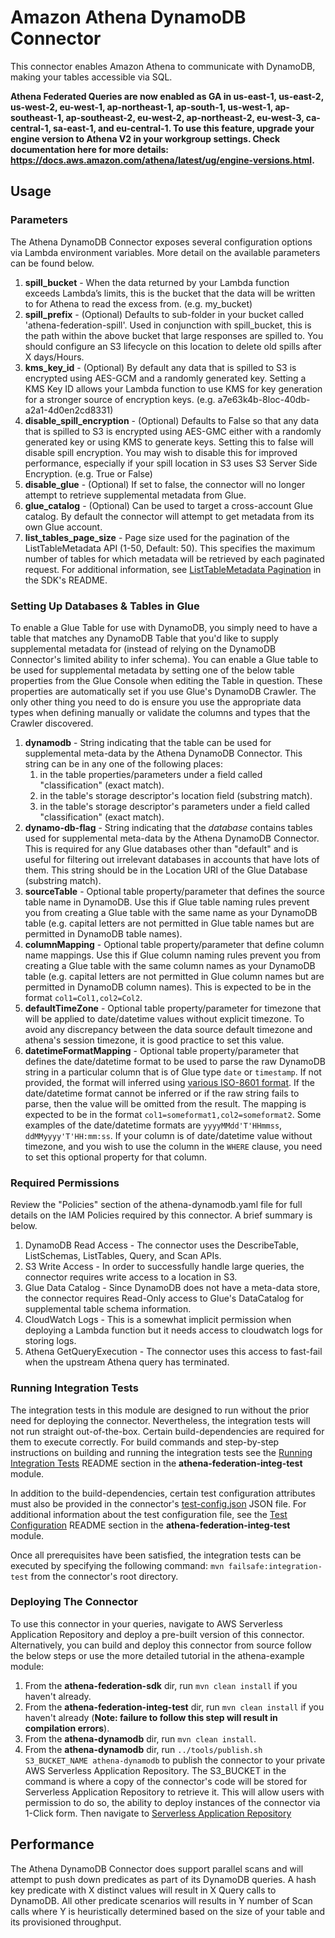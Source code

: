 # Amazon Athena DynamoDB Connector

This connector enables Amazon Athena to communicate with DynamoDB, making your tables accessible via SQL. 

**Athena Federated Queries are now enabled as GA in us-east-1, us-east-2, us-west-2, eu-west-1, ap-northeast-1, ap-south-1, us-west-1, ap-southeast-1, ap-southeast-2, eu-west-2, ap-northeast-2, eu-west-3, ca-central-1, sa-east-1, and eu-central-1. To use this feature, upgrade your engine version to Athena V2 in your workgroup settings. Check documentation here for more details: https://docs.aws.amazon.com/athena/latest/ug/engine-versions.html.**

## Usage

### Parameters

The Athena DynamoDB Connector exposes several configuration options via Lambda environment variables. More detail on the available parameters can be found below.

1. **spill_bucket** - When the data returned by your Lambda function exceeds Lambda’s limits, this is the bucket that the data will be written to for Athena to read the excess from. (e.g. my_bucket)
2. **spill_prefix** - (Optional) Defaults to sub-folder in your bucket called 'athena-federation-spill'. Used in conjunction with spill_bucket, this is the path within the above bucket that large
responses are spilled to. You should configure an S3 lifecycle on this location to delete old spills after X days/Hours.
3. **kms_key_id** - (Optional) By default any data that is spilled to S3 is encrypted using AES-GCM and a randomly generated key. Setting a KMS Key ID allows your Lambda function to use KMS for key
generation for a stronger source of encryption keys. (e.g. a7e63k4b-8loc-40db-a2a1-4d0en2cd8331)
4. **disable_spill_encryption** - (Optional) Defaults to False so that any data that is spilled to S3 is encrypted using AES-GMC either with a randomly generated key or using KMS to generate keys.
Setting this to false will disable spill encryption. You may wish to disable this for improved performance, especially if your spill location in S3 uses S3 Server Side Encryption. (e.g. True or False)
5. **disable_glue** - (Optional) If set to false, the connector will no longer attempt to retrieve supplemental metadata from Glue.
6. **glue_catalog** - (Optional) Can be used to target a cross-account Glue catalog. By default the connector will attempt to get metadata from its own Glue account.
7. **list_tables_page_size** - Page size used for the pagination of the ListTableMetadata API (1-50, Default: 50).
   This specifies the maximum number of tables for which metadata will be retrieved by each paginated request.
   For additional information, see [ListTableMetadata Pagination](https://github.com/awslabs/aws-athena-query-federation/blob/master/athena-federation-sdk/README.md#ListTableMetadata-Pagination)
   in the SDK's README.

### Setting Up Databases & Tables in Glue

To enable a Glue Table for use with DynamoDB, you simply need to have a table that matches any DynamoDB Table that you'd like to supply supplemental metadata for (instead of relying on the DynamoDB
Connector's limited ability to infer schema). You can enable a Glue table to be used for supplemental metadata by setting one of the below table properties from the Glue Console when editing the Table in
question.  These properties are automatically set if you use Glue's DynamoDB Crawler.  The only other thing you need to do is ensure you use the appropriate data types when defining manually or validate
the columns and types that the Crawler discovered.

1. **dynamodb** - String indicating that the table can be used for supplemental meta-data by the Athena DynamoDB Connector. This string can be in any one of the following places:
    1. in the table properties/parameters under a field called "classification" (exact match).
    2. in the table's storage descriptor's location field (substring match).
    3. in the table's storage descriptor's parameters under a field called "classification" (exact match).
2. **dynamo-db-flag** - String indicating that the *database* contains tables used for supplemental meta-data by the Athena DynamoDB Connector.  This is required for any Glue databases other than "default"
and is useful for filtering out irrelevant databases in accounts that have lots of them.  This string should be in the Location URI of the Glue Database (substring match).
3. **sourceTable** - Optional table property/parameter that defines the source table name in DynamoDB.  Use this if Glue table naming rules prevent you from creating a Glue table with the same name as
your DynamoDB table (e.g. capital letters are not permitted in Glue table names but are permitted in DynamoDB table names).
4. **columnMapping** - Optional table property/parameter that define column name mappings.  Use this if Glue column naming rules prevent you from creating a Glue table with the same column names as
your DynamoDB table (e.g. capital letters are not permitted in Glue column names but are permitted in DynamoDB column names).  This is expected to be in the format `col1=Col1,col2=Col2`.
5. **defaultTimeZone** - Optional table property/parameter for timezone that will be applied to date/datetime values without explicit timezone. To avoid any discrepancy between the data source default timezone and athena's session timezone, it is good practice to set this value.
6. **datetimeFormatMapping** - Optional table property/parameter that defines the date/datetime format to be used to parse the raw DynamoDB string in a particular column that is of Glue type `date` or `timestamp`. If not provided, the format will inferred using [various ISO-8601 format](https://commons.apache.org/proper/commons-lang/apidocs/org/apache/commons/lang3/time/DateFormatUtils.html). If the date/datetime format cannot be inferred or if the raw string fails to parse, then the value will be omitted from the result. The mapping is expected to be in the format `col1=someformat1,col2=someformat2`. Some examples of the date/datetime formats are `yyyyMMdd'T'HHmmss`, `ddMMyyyy'T'HH:mm:ss`. If your column is of date/datetime value without timezone, and you wish to use the column in the `WHERE` clause, you need to set this optional property for that column.


### Required Permissions

Review the "Policies" section of the athena-dynamodb.yaml file for full details on the IAM Policies required by this connector. A brief summary is below.

1. DynamoDB Read Access - The connector uses the DescribeTable, ListSchemas, ListTables, Query, and Scan APIs.
2. S3 Write Access - In order to successfully handle large queries, the connector requires write access to a location in S3.
3. Glue Data Catalog - Since DynamoDB does not have a meta-data store, the connector requires Read-Only access to Glue's DataCatalog for supplemental table schema information.
4. CloudWatch Logs - This is a somewhat implicit permission when deploying a Lambda function but it needs access to cloudwatch logs for storing logs.
1. Athena GetQueryExecution - The connector uses this access to fast-fail when the upstream Athena query has terminated.

### Running Integration Tests

The integration tests in this module are designed to run without the prior need for deploying the connector. Nevertheless,
the integration tests will not run straight out-of-the-box. Certain build-dependencies are required for them to execute correctly.
For build commands and step-by-step instructions on building and running the integration tests see the
[Running Integration Tests](https://github.com/awslabs/aws-athena-query-federation/blob/master/athena-federation-integ-test/README.md#running-integration-tests) README section in the **athena-federation-integ-test** module.

In addition to the build-dependencies, certain test configuration attributes must also be provided in the connector's [test-config.json](./etc/test-config.json) JSON file.
For additional information about the test configuration file, see the [Test Configuration](https://github.com/awslabs/aws-athena-query-federation/blob/master/athena-federation-integ-test/README.md#test-configuration) README section in the **athena-federation-integ-test** module.

Once all prerequisites have been satisfied, the integration tests can be executed by specifying the following command: `mvn failsafe:integration-test` from the connector's root directory.

### Deploying The Connector

To use this connector in your queries, navigate to AWS Serverless Application Repository and deploy a pre-built version of this connector. Alternatively, you can build and deploy this connector from
source follow the below steps or use the more detailed tutorial in the athena-example module:

1. From the **athena-federation-sdk** dir, run `mvn clean install` if you haven't already.
2. From the **athena-federation-integ-test** dir, run `mvn clean install` if you haven't already
   (**Note: failure to follow this step will result in compilation errors**).
3. From the **athena-dynamodb** dir, run `mvn clean install`.
4. From the **athena-dynamodb** dir, run  `../tools/publish.sh S3_BUCKET_NAME athena-dynamodb` to publish the connector to your private AWS Serverless Application Repository. The S3_BUCKET in the command
is where a copy of the connector's code will be stored for Serverless Application Repository to retrieve it. This will allow users with permission to do so, the ability to deploy instances of the
connector via 1-Click form. Then navigate to [Serverless Application Repository](https://aws.amazon.com/serverless/serverlessrepo)

## Performance

The Athena DynamoDB Connector does support parallel scans and will attempt to push down predicates as part of its DynamoDB queries.  A hash key predicate with X distinct values will result in X Query
calls to DynamoDB.  All other predicate scenarios will results in Y number of Scan calls where Y is heuristically determined based on the size of your table and its provisioned throughput.